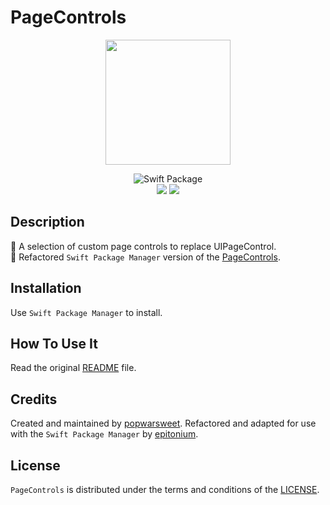 # PageControls

<p align="center">
<img src="Images/coverImage1.png" width="200"/>
</p>

<p align="center">
<img src="https://img.shields.io/badge/SPM-Swift%20Package-FA7343?logo=Swift&style=for-the-badge&logoColor=white" alt="Swift Package">
<br>
<img src="https://img.shields.io/github/v/tag/littleigloo/PageControls?color=4BC51D&label=Release">
<img src="https://img.shields.io/badge/platform-iOS%20-9BD600.svg?style=flat">
</p>

## Description

🔸 A selection of custom page controls to replace UIPageControl.
<br>🔸 Refactored `Swift Package Manager` version of the [PageControls](https://github.com/popwarsweet/PageControls).

## Installation

Use `Swift Package Manager` to install.

## How To Use It

Read the original [README](https://github.com/popwarsweet/PageControls/blob/78145dbb0127dec2d04ab74bbab5fde2a3d7a8a0/README.md) file.

## Credits

Created and maintained by [popwarsweet](https://github.com/popwarsweet). Refactored and adapted for use with the `Swift Package Manager` by [epitonium](https://github.com/epitonium).

## License

`PageControls` is distributed under the terms and conditions of the [LICENSE](https://github.com/popwarsweet/PageControls/blob/78145dbb0127dec2d04ab74bbab5fde2a3d7a8a0/LICENSE).
